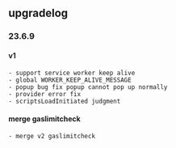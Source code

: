 ## upgradelog

### 23.6.9
#### v1
    - support service worker keep alive 
    - global WORKER_KEEP_ALIVE_MESSAGE
    - popup bug fix popup cannot pop up normally
    - provider error fix
    - scriptsLoadInitiated judgment

#### merge gaslimitcheck
    - merge v2 gaslimitcheck